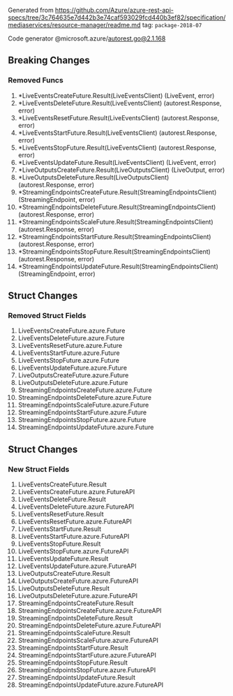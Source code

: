 Generated from https://github.com/Azure/azure-rest-api-specs/tree/3c764635e7d442b3e74caf593029fcd440b3ef82/specification/mediaservices/resource-manager/readme.md tag: `package-2018-07`

Code generator @microsoft.azure/autorest.go@2.1.168

## Breaking Changes

### Removed Funcs

1. *LiveEventsCreateFuture.Result(LiveEventsClient) (LiveEvent, error)
1. *LiveEventsDeleteFuture.Result(LiveEventsClient) (autorest.Response, error)
1. *LiveEventsResetFuture.Result(LiveEventsClient) (autorest.Response, error)
1. *LiveEventsStartFuture.Result(LiveEventsClient) (autorest.Response, error)
1. *LiveEventsStopFuture.Result(LiveEventsClient) (autorest.Response, error)
1. *LiveEventsUpdateFuture.Result(LiveEventsClient) (LiveEvent, error)
1. *LiveOutputsCreateFuture.Result(LiveOutputsClient) (LiveOutput, error)
1. *LiveOutputsDeleteFuture.Result(LiveOutputsClient) (autorest.Response, error)
1. *StreamingEndpointsCreateFuture.Result(StreamingEndpointsClient) (StreamingEndpoint, error)
1. *StreamingEndpointsDeleteFuture.Result(StreamingEndpointsClient) (autorest.Response, error)
1. *StreamingEndpointsScaleFuture.Result(StreamingEndpointsClient) (autorest.Response, error)
1. *StreamingEndpointsStartFuture.Result(StreamingEndpointsClient) (autorest.Response, error)
1. *StreamingEndpointsStopFuture.Result(StreamingEndpointsClient) (autorest.Response, error)
1. *StreamingEndpointsUpdateFuture.Result(StreamingEndpointsClient) (StreamingEndpoint, error)

## Struct Changes

### Removed Struct Fields

1. LiveEventsCreateFuture.azure.Future
1. LiveEventsDeleteFuture.azure.Future
1. LiveEventsResetFuture.azure.Future
1. LiveEventsStartFuture.azure.Future
1. LiveEventsStopFuture.azure.Future
1. LiveEventsUpdateFuture.azure.Future
1. LiveOutputsCreateFuture.azure.Future
1. LiveOutputsDeleteFuture.azure.Future
1. StreamingEndpointsCreateFuture.azure.Future
1. StreamingEndpointsDeleteFuture.azure.Future
1. StreamingEndpointsScaleFuture.azure.Future
1. StreamingEndpointsStartFuture.azure.Future
1. StreamingEndpointsStopFuture.azure.Future
1. StreamingEndpointsUpdateFuture.azure.Future

## Struct Changes

### New Struct Fields

1. LiveEventsCreateFuture.Result
1. LiveEventsCreateFuture.azure.FutureAPI
1. LiveEventsDeleteFuture.Result
1. LiveEventsDeleteFuture.azure.FutureAPI
1. LiveEventsResetFuture.Result
1. LiveEventsResetFuture.azure.FutureAPI
1. LiveEventsStartFuture.Result
1. LiveEventsStartFuture.azure.FutureAPI
1. LiveEventsStopFuture.Result
1. LiveEventsStopFuture.azure.FutureAPI
1. LiveEventsUpdateFuture.Result
1. LiveEventsUpdateFuture.azure.FutureAPI
1. LiveOutputsCreateFuture.Result
1. LiveOutputsCreateFuture.azure.FutureAPI
1. LiveOutputsDeleteFuture.Result
1. LiveOutputsDeleteFuture.azure.FutureAPI
1. StreamingEndpointsCreateFuture.Result
1. StreamingEndpointsCreateFuture.azure.FutureAPI
1. StreamingEndpointsDeleteFuture.Result
1. StreamingEndpointsDeleteFuture.azure.FutureAPI
1. StreamingEndpointsScaleFuture.Result
1. StreamingEndpointsScaleFuture.azure.FutureAPI
1. StreamingEndpointsStartFuture.Result
1. StreamingEndpointsStartFuture.azure.FutureAPI
1. StreamingEndpointsStopFuture.Result
1. StreamingEndpointsStopFuture.azure.FutureAPI
1. StreamingEndpointsUpdateFuture.Result
1. StreamingEndpointsUpdateFuture.azure.FutureAPI
